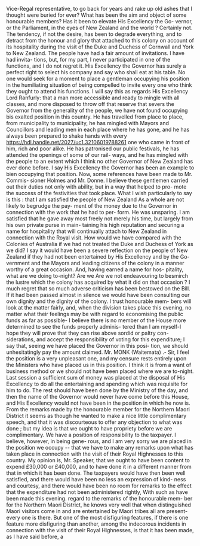 Vice-Regal representative, to go back for years and rake up old ashes that I thought were buried for ever? What has been the aim and object of some honourable members? Has it been to elevate His Excellency the Go- vernor, or the Parliament, in the eyes of New Zealand and the world ? Certainly not. The tendency, if not the desire, has been to degrade everything, and to detract from the honour and glory that attached to this colony on account of its hospitality during the visit of the Duke and Duchess of Cornwall and York to New Zealand. The people have had a fair amount of invitations. I have had invita- tions, but, for my part, I never participated in one of the functions, and I do not regret it. His Excellency the Governor has surely a perfect right to select his company and say who shall eat at his table. No one would seek for a moment to place a gentleman occupying his position in the humiliating situation of being compelled to invite every one who think they ought to attend his functions. I will say this as regards His Excellency Lord Ranfurly: that a man more accessible and ready to mingle with all classes, and more disposed to throw off that reserve that severs the Governor from the generality of the people, we have not found occupying bis exalted position in this country. He has travelled from place to place, from municipality to municipality, he has mingled with Mayors and Councillors and leading men in each place where he has gone, and he has always been prepared to shake hands with every https://hdl.handle.net/2027/uc1.32106019788261 one who came in front of him, rich and poor alike. He has patronised our public festivals, he has attended the openings of some of our rail- ways, and he has mingled with the people to an extent which I think no other Governor of New Zealand has ever done before. I say His Excellency the Governor has been an example to bien occupying that position. Now, some references have been made to Mr. Commis- sioner Holmes and Mr. Donne. I believe these gentlemen carried out their duties not only with ability, but in a way that helped to pro- mote the success of the festivities that took place. What I wish particularly to say is this : that I am satisfied the people of New Zealand As a whole are not likely to begrudge the pay- ment of the money due to the Governor in connection with the work that he had to per- form. He was unsparing. I am satisfied that he gave away most freely not merely his time, but largely from his own private purse in main- taining his high reputation and securing a name for hospitality that will continually attach to New Zealand in connection with the Royal visit. How would we have compared with the Colonies of Australia if we had not treated the Duke and Duchess of York as we did? I say it would have been a severe reflection on the people of New Zealand if they had not been entertained by His Excellency and by the Go- vernment and the Mayors and leading citizens of the colony in a manner worthy of a great occasion. And, having earned a name for hos- pitality, what are we doing to-night? Are we Are we not endeavouring to besmirch the lustre which the colony has acquired by what it did on that occasion ? I much regret that so much adverse criticism has been bestowed on the Bill. If it had been passed almost in silence we would have been consulting our own dignity and the dignity of the colony. I trust honourable mem- bers will look at the matter fairly, and, when the division takes place this evening, no matter what their feelings may be with regard to economising the public funds as far as possible- I believe there is no member of the House more determined to see the funds properly adminis- tered than I am myself-I hope they will prove that they can rise above sordid or paltry con- siderations, and accept the responsibility of voting for this expenditure; I say that, seeing we have placed the Governor in this posi- tion, we should unhesitatingly pay the amount claimed. Mr. MONK (Waitemata) .- Sir, I feel the position is a very unpleasant one, and my censure rests entirely upon the Ministers who have placed us in this position. I think it is from a want of business method or we should not have been placed where we are to-night. Last session a sufficient sum of money was placed at the disposal of His Excellency to do all the entertaining and spending which was requisite for him to do. The rest should have been done by the Ministry of the day, and then the name of the Governor would never have come before this House, and His Excellency would not have been in the position in which he now is. From the remarks made by the honourable member for the Northern Maori District it seems as though he wanted to make a nice little complimentary speech, and that it was discourteous to offer any objection to what was done ; but my idea is that we ought to have propriety before we are complimentary. We have a position of responsibility to the taxpayer. I believe, however, in being gene- rous, and I am very sorry we are placed in the position we occupy -- that we have to make any remarks upon what has taken place in connection with the visit of their Royal Highnesses to this country. My opinion is, Mr. Speaker, that we ought to have been content to expend £30,000 or £40,000, and to have done it in a different manner from that in which it has been done. The taxpayers would have then been well satisfied, and there would have been no less an expression of kind- ness and courtesy, and there would have been no room for remarks to the effect that the expenditure had not been administered rightly, With such as have been made this evening. regard to the remarks of the honourable mem- ber for the Northern Maori District, he knows very well that when distinguished Maori visitors come in and are entertained by Maori tribes all are present-every one is there. But one of the most disfiguring features, if there is one feature more disfiguring than another, among the indecorous incidents in connection with the visit of their Royal Highnesses, is that it has been made, as I have said before, a 